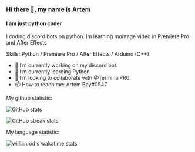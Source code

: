 ### Hi there 👋, my name is Artem
#### I am just python coder
I coding discord bots on python. Im learning montage video in Premiere Pro and After Effects

Skills: Python / Premiere Pro / After Effects / Arduino (C++)

- 🔭 I’m currently working on my discord bot. 
- 🌱 I’m currently learning Python 
- 👯 I’m looking to collaborate with @TerminalPR0 
- 📫 How to reach me: Artem Bay#0547 


My github statistic:

![GitHub stats](https://github-readme-stats.vercel.app/api?username=Artembay&theme=tokyonight&show_icons=true)  

![GitHub streak stats](https://github-readme-streak-stats.herokuapp.com/?user=Artembay&theme=tokyonight&show_icons=true)  

My language statistic:

![willianrod's wakatime stats](https://github-readme-stats.vercel.app/api/wakatime?username=Artembay&theme=tokyonight&show_icons=true&layout=compact)
